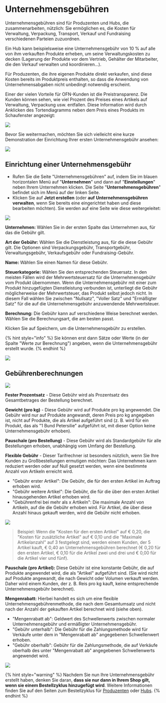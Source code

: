 # Unternehmensgebühren

Unternehmensgebühren sind für Produzenten und Hubs, die zusammenarbeiten, nützlich: Sie ermöglichen es, die Kosten für Verwaltung, Verpackung, Transport, Verkauf und Fundraising verschiedenen Parteien zuzuordnen.

Ein Hub kann beispielsweise eine Unternehmensgebühr von 10 % auf alle von ihm verkauften Produkte erheben, um seine Verwaltungskosten zu decken (Lagerung der Produkte vor dem Vertrieb, Gehälter der Mitarbeiter, die den Verkauf verwalten und koordinieren...).

Für Produzenten, die ihre eigenen Produkte direkt verkaufen, sind diese Kosten bereits im Produktpreis enthalten, so dass die Anwendung von Unternehmensabgaben nicht unbedingt notwendig erscheint.

Einer der vielen Vorteile für OFN-Kunden ist die Preistransparenz. Die Kunden können sehen, wie viel Prozent des Preises eines Artikels auf Verwaltung, Verpackung usw. entfallen. Diese Information wird durch Anklicken des Tortendiagramms neben dem Preis eines Produkts im Schaufenster angezeigt:

![](../../.gitbook/assets/enterprisefee.jpg)

Bevor Sie weitermachen, möchten Sie sich vielleicht eine kurze Demonstration der Einrichtung Ihrer ersten Unternehmensgebühr ansehen:

![](../../.gitbook/assets/enterprisefeefirst.gif)

## Einrichtung einer Unternehmensgebühr

* Rufen Sie die Seite "Unternehmensgebühren" auf, indem Sie im blauen horizontalen Menü auf "**Unternehmen**" und dann auf "**Einstellungen**" neben Ihrem Unternehmen klicken. Die Seite "**Unternehmensgebühren**" befindet sich im Menü auf der linken Seite.
* Klicken Sie auf **Jetzt erstellen** (oder **auf** **Unternehmensgebühren verwalten**, wenn Sie bereits eine eingerichtet haben und diese bearbeiten möchten). Sie werden auf eine Seite wie diese weitergeleitet:

![](../../.gitbook/assets/enterprisefeecreate.jpg)

**Unternehmen:** Wählen Sie in der ersten Spalte das Unternehmen aus, für das die Gebühr gilt.

**Art der Gebühr:** Wählen Sie die Dienstleistung aus, für die diese Gebühr gilt. Die Optionen sind Verpackungsgebühr, Transportgebühr, Verwaltungsgebühr, Verkaufsgebühr oder Fundraising-Gebühr.

**Name:** Wählen Sie einen Namen für diese Gebühr.

**Steuerkategorie:** Wählen Sie den entsprechenden Steuersatz. In den meisten Fällen wird der Mehrwertsteuersatz für die Unternehmensgebühr vom Produkt übernommen. Wenn die Unternehmensgebühr mit einer zum Produkt hinzugefügten Dienstleistung verbunden ist, unterliegt die Gebühr möglicherweise der Mehrwertsteuer, das Produkt selbst jedoch nicht. In diesem Fall wählen Sie zwischen "Nullsatz", "Voller Satz" und "Ermäßigter Satz" für die auf die Unternehmensgebühr anzuwendende Mehrwertsteuer.

**Berechnung:** Die Gebühr kann auf verschiedene Weise berechnet werden. Wählen Sie die Berechnungsart, die am besten passt.

Klicken Sie auf Speichern, um die Unternehmensgebühr zu erstellen.

{% hint style="info" %}
Sie können erst dann Sätze oder Werte (in der Spalte "Werte zur Berechnung") angeben, wenn die Unternehmensgebühr erstellt wurde.
{% endhint %}

![](../../.gitbook/assets/enterprisefee2.jpg)

## Gebührenberechnungen

![](../../.gitbook/assets/enterprisefee3.jpg)

**Fester Prozentsatz** - Diese Gebühr wird als Prozentsatz des Gesamtbetrages der Bestellung berechnet.

**Gewicht (pro kg)** - Diese Gebühr wird auf Produkte pro kg angewendet. Die Gebühr wird nur auf Produkte angewandt, deren Preis pro kg angegeben ist, nicht auf Produkte, die als Artikel aufgeführt sind (z. B. wird für ein Produkt, das als "1 Bund Petersilie" aufgeführt ist, mit dieser Option keine Unternehmensgebühr erhoben).

**Pauschale (pro Bestellung)** - Diese Gebühr wird als Standardgebühr für alle Bestellungen erhoben, unabhängig vom Umfang der Bestellung.

**Flexible Gebühr** - Dieser Tarifrechner ist besonders nützlich, wenn Sie Ihre Kunden zu Großbestellungen ermutigen möchten: Das Unternehmen kann reduziert werden oder auf Null gesetzt werden, wenn eine bestimmte Anzahl von Artikeln erreicht wird.

* "Gebühr erster Artikel": Die Gebühr, die für den ersten Artikel im Auftrag erhoben wird.
* "Gebühr weitere Artikel": Die Gebühr, die für die über den ersten Artikel hinausgehenden Artikel erhoben wird.
* "Gebührenfrei bei mehr als x Artikeln": Die maximale Anzahl von Artikeln, auf die die Gebühr erhoben wird. Für Artikel, die über diese Anzahl hinaus gekauft werden, wird die Gebühr nicht erhoben.

![](../../.gitbook/assets/enterprisefeeflex.jpg)

> Beispiel: Wenn die "Kosten für den ersten Artikel" auf € 0,20, die "Kosten für zusätzliche Artikel" auf € 0,10 und die "Maximale Artikelanzahl" auf 3 festgelegt sind, werden einem Kunden, der 5 Artikel kauft, € 0,40 an Unternehmensgebühren berechnet (€ 0,20 für den ersten Artikel, € 0,10 für die Artikel zwei und drei und € 0,00 für die Artikel vier und fünf).

**Pauschale (pro Artikel):** Diese Gebühr ist eine konstante Gebühr, die auf Produkte angewendet wird, die als "Artikel" aufgeführt sind. (Sie wird nicht auf Produkte angewandt, die nach Gewicht oder Volumen verkauft werden. Daher wird einem Kunden, der z. B. Reis pro kg kauft, keine entsprechende Unternehmensgebühr berechnet).

**Mengenrabatt:** Hierbei handelt es sich um eine flexible Unternehmensgebührenmethode, die nach dem Gesamtumsatz und nicht nach der Anzahl der gekauften Artikel berechnet wird (siehe oben).

* "Mengenrabatt ab": Geldwert des Schwellenwerts zwischen normaler Unternehmensgebühr und ermäßigter Unternehmensgebühr.
* "Gebühr unterhalb": Die Gebühr für die Zahlungsmethode wird für Verkäufe unter dem in "Mengenrabatt ab" angegebenen Schwellenwert erhoben.
* "Gebühr oberhalb": Gebühr für die Zahlungsmethode, die auf Verkäufe oberhalb des unter "Mengenrabatt ab" angegebenen Schwellenwerts angewendet wird.

![](../../.gitbook/assets/enterprisefeepc.jpg)

{% hint style="warning" %}
Nachdem Sie nun Ihre Unternehmensgebühr erstellt haben, denken Sie daran, **dass sie nur dann in Ihrem Shop gilt, wenn sie einem Bestellzyklus hinzugefügt wird**. Weitere Informationen finden Sie auf den Seiten zum Bestellzyklus für [Produzenten](order-cycle/order-cycles-for-producers.md) oder [Hubs](order-cycle/order-cycles-for-hubs.md).
{% endhint %}
